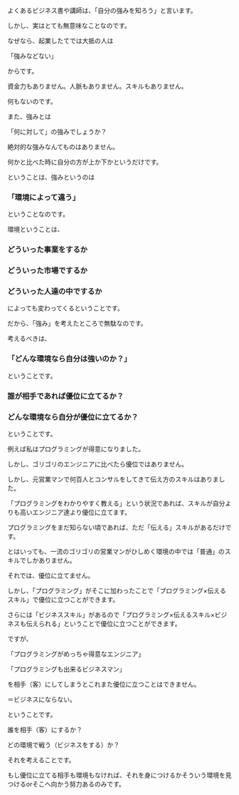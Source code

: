 よくあるビジネス書や講師は、「自分の強みを知ろう」と言います。


しかし、実はとても無意味なことなのです。


 


なぜなら、起業したてでは大抵の人は


「強みなどない」


からです。


資金力もありません。人脈もありません。スキルもありません。


何もないのです。


 


また、強みとは


「何に対して」の強みでしょうか？


 


絶対的な強みなんてものはありません。


何かと比べた時に自分の方が上か下かというだけです。


 


ということは、強みというのは


 


### 「環境によって違う」


 


ということなのです。


環境ということは、





### どういった事業をするか


### どういった市場でするか


### どういった人達の中でするか





によっても変わってくるということです。


 


だから、「強み」を考えたところで無駄なのです。


考えるべきは、





### 「どんな環境なら自分は強いのか？」





ということです。


### 誰が相手であれば優位に立てるか？


### どんな環境なら自分が優位に立てるか？





ということです。


例えば私はプログラミングが得意になりました。


しかし、ゴリゴリのエンジニアに比べたら優位ではありません。


しかし、元営業マンで何百人とコンサルをしてきて伝え方のスキルはありました。


「プログラミングをわかりやすく教える」という状況であれば、スキルが自分よりも高いエンジニア達より優位に立てます。





プログラミングをまだ知らない頃であれば、ただ「伝える」スキルがあるだけです。


とはいっても、一流のゴリゴリの営業マンがひしめく環境の中では「普通」のスキルでしかありません。


それでは、優位に立てません。


しかし、「プログラミング」がそこに加わったことで「プログラミング×伝えるスキル」で優位に立つことができます。


さらには「ビジネススキル」があるので「プログラミング×伝えるスキル×ビジネスも伝えられる」ということで優位に立つことができます。



ですが、



「プログラミングがめっちゃ得意なエンジニア」

「プログラミングも出来るビジネスマン」



を相手（客）にしてしまうとこれまた優位に立つことはできません。

＝ビジネスにならない。

ということです。





誰を相手（客）にするか？


どの環境で戦う（ビジネスをする）か？





それを考えることです。


もし優位に立てる相手も環境もなければ、それを身につけるかそういう環境を見つけるorそこへ向かう努力あるのみです。
